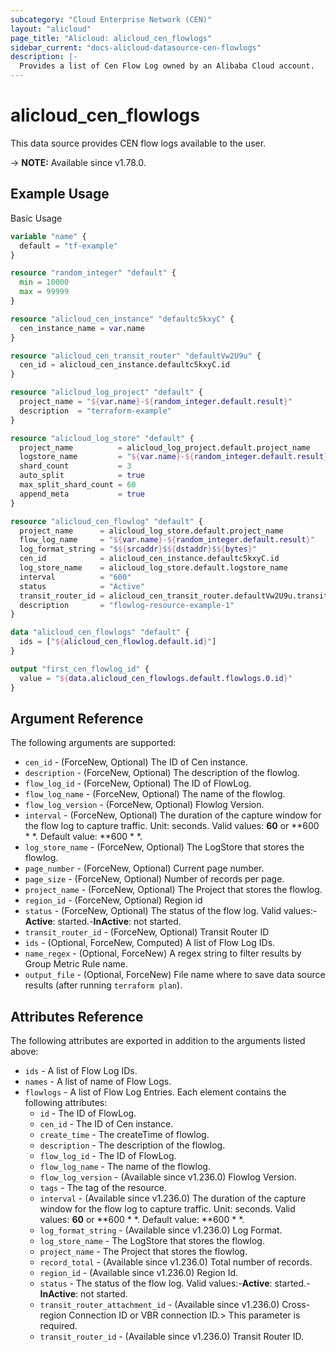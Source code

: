 ```yaml
---
subcategory: "Cloud Enterprise Network (CEN)"
layout: "alicloud"
page_title: "Alicloud: alicloud_cen_flowlogs"
sidebar_current: "docs-alicloud-datasource-cen-flowlogs"
description: |-
  Provides a list of Cen Flow Log owned by an Alibaba Cloud account.
---
```


# alicloud_cen_flowlogs

This data source provides CEN flow logs available to the user.

-> **NOTE:** Available since v1.78.0.

## Example Usage

Basic Usage

```terraform
variable "name" {
  default = "tf-example"
}

resource "random_integer" "default" {
  min = 10000
  max = 99999
}

resource "alicloud_cen_instance" "defaultc5kxyC" {
  cen_instance_name = var.name
}

resource "alicloud_cen_transit_router" "defaultVw2U9u" {
  cen_id = alicloud_cen_instance.defaultc5kxyC.id
}

resource "alicloud_log_project" "default" {
  project_name = "${var.name}-${random_integer.default.result}"
  description  = "terraform-example"
}

resource "alicloud_log_store" "default" {
  project_name          = alicloud_log_project.default.project_name
  logstore_name         = "${var.name}-${random_integer.default.result}"
  shard_count           = 3
  auto_split            = true
  max_split_shard_count = 60
  append_meta           = true
}

resource "alicloud_cen_flowlog" "default" {
  project_name      = alicloud_log_store.default.project_name
  flow_log_name     = "${var.name}-${random_integer.default.result}"
  log_format_string = "$${srcaddr}$${dstaddr}$${bytes}"
  cen_id            = alicloud_cen_instance.defaultc5kxyC.id
  log_store_name    = alicloud_log_store.default.logstore_name
  interval          = "600"
  status            = "Active"
  transit_router_id = alicloud_cen_transit_router.defaultVw2U9u.transit_router_id
  description       = "flowlog-resource-example-1"
}

data "alicloud_cen_flowlogs" "default" {
  ids = ["${alicloud_cen_flowlog.default.id}"]
}

output "first_cen_flowlog_id" {
  value = "${data.alicloud_cen_flowlogs.default.flowlogs.0.id}"
}
```

## Argument Reference

The following arguments are supported:
* `cen_id` - (ForceNew, Optional) The ID of Cen instance.
* `description` - (ForceNew, Optional) The description of the flowlog.
* `flow_log_id` - (ForceNew, Optional) The ID of FlowLog.
* `flow_log_name` - (ForceNew, Optional) The name of the flowlog.
* `flow_log_version` - (ForceNew, Optional) Flowlog Version.
* `interval` - (ForceNew, Optional) The duration of the capture window for the flow log to capture traffic. Unit: seconds. Valid values: **60** or **600 * *. Default value: **600 * *.
* `log_store_name` - (ForceNew, Optional) The LogStore that stores the flowlog.
* `page_number` - (ForceNew, Optional) Current page number.
* `page_size` - (ForceNew, Optional) Number of records per page.
* `project_name` - (ForceNew, Optional) The Project that stores the flowlog.
* `region_id` - (ForceNew, Optional) Region id
* `status` - (ForceNew, Optional) The status of the flow log. Valid values:-**Active**: started.-**InActive**: not started.
* `transit_router_id` - (ForceNew, Optional) Transit Router ID
* `ids` - (Optional, ForceNew, Computed) A list of Flow Log IDs.
* `name_regex` - (Optional, ForceNew) A regex string to filter results by Group Metric Rule name.
* `output_file` - (Optional, ForceNew) File name where to save data source results (after running `terraform plan`).


## Attributes Reference

The following attributes are exported in addition to the arguments listed above:
* `ids` - A list of Flow Log IDs.
* `names` - A list of name of Flow Logs.
* `flowlogs` - A list of Flow Log Entries. Each element contains the following attributes:
  * `id` - The ID of FlowLog.
  * `cen_id` - The ID of Cen instance.
  * `create_time` - The createTime of flowlog.
  * `description` - The description of the flowlog.
  * `flow_log_id` - The ID of FlowLog.
  * `flow_log_name` - The name of the flowlog.
  * `flow_log_version` - (Available since v1.236.0) Flowlog Version.
  * `tags` - The tag of the resource.
  * `interval` - (Available since v1.236.0) The duration of the capture window for the flow log to capture traffic. Unit: seconds. Valid values: **60** or **600 * *. Default value: **600 * *.
  * `log_format_string` - (Available since v1.236.0) Log Format.
  * `log_store_name` - The LogStore that stores the flowlog.
  * `project_name` - The Project that stores the flowlog.
  * `record_total` - (Available since v1.236.0) Total number of records.
  * `region_id` - (Available since v1.236.0) Region Id.
  * `status` - The status of the flow log. Valid values:-**Active**: started.-**InActive**: not started.
  * `transit_router_attachment_id` - (Available since v1.236.0) Cross-region Connection ID or VBR connection ID.> This parameter is required.
  * `transit_router_id` - (Available since v1.236.0) Transit Router ID.

